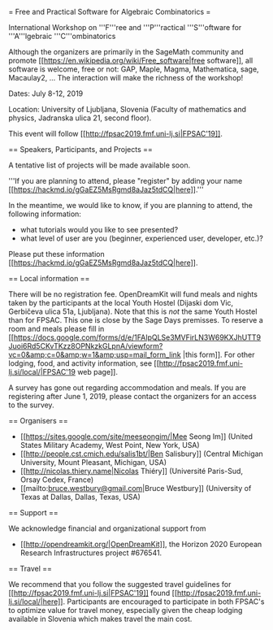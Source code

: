 = Free and Practical Software for Algebraic Combinatorics =

International Workshop on '''F'''ree and '''P'''ractical '''S'''oftware for '''A'''lgebraic '''C'''ombinatorics

Although the organizers are primarily in the SageMath community and promote [[https://en.wikipedia.org/wiki/Free_software|free software]], all software is welcome, free or not: GAP, Maple, Magma, Mathematica, sage, Macaulay2, ... The interaction will make the richness of the workshop!

Dates: July 8-12, 2019

Location: University of Ljubljana, Slovenia (Faculty of mathematics and physics, Jadranska ulica 21, second floor).

This event will follow [[http://fpsac2019.fmf.uni-lj.si|FPSAC'19]].

== Speakers, Participants, and Projects ==

A tentative list of projects will be made available soon.

'''If you are planning to attend, please "register" by adding your name [[https://hackmd.io/gGaEZ5MsRgmd8aJaz5tdCQ|here]].'''

In the meantime, we would like to know, if you are planning to attend, the following information:

  * what tutorials would you like to see presented?
  * what level of user are you (beginner, experienced user, developer, etc.)?

Please put these information [[https://hackmd.io/gGaEZ5MsRgmd8aJaz5tdCQ|here]].

== Local information ==

There will be no registration fee. OpenDreamKit will fund meals and nights taken by the participants at the local Youth Hostel (Dijaski dom Vic, Gerbičeva ulica 51a, Ljubljana). 
Note that this is *not* the same Youth Hostel than for FPSAC. This one is close by the Sage Days premisses. To reserve a room and meals please fill in [[https://docs.google.com/forms/d/e/1FAIpQLSe3MVFirLN3W69KXJhUTT9Juoi6Rd5CKvTKzz8OPNkzkGLpnA/viewform?vc=0&amp;c=0&amp;w=1&amp;usp=mail_form_link
|this form]]. For other lodging, food, and activity information, see [[http://fpsac2019.fmf.uni-lj.si/local/|FPSAC'19 web page]]. 

A survey has gone out regarding accommodation and meals. If you are registering after June 1, 2019, please contact the organizers for an access to the survey.

== Organisers ==

  * [[https://sites.google.com/site/meeseongim/|Mee Seong Im]] (United States Military Academy, West Point, New York, USA)
  * [[http://people.cst.cmich.edu/salis1bt/|Ben Salisbury]] (Central Michigan University, Mount Pleasant, Michigan, USA)
  * [[http://nicolas.thiery.name|Nicolas Thiéry]] (Université Paris-Sud, Orsay Cedex, France)
  * [[mailto:bruce.westbury@gmail.com|Bruce Westbury]] (University of Texas at Dallas, Dallas, Texas, USA)

== Support ==

We acknowledge financial and organizational support from

  * [[http://opendreamkit.org/|OpenDreamKit]], the Horizon 2020 European Research Infrastructures project #676541.

== Travel ==

We recommend that you follow the suggested travel guidelines for [[http://fpsac2019.fmf.uni-lj.si|FPSAC'19]] found [[http://fpsac2019.fmf.uni-lj.si/local/|here]].  Participants are encouraged to participate in both
FPSAC's to optimize value for travel money, especially given the cheap lodging available in Slovenia which makes travel the main cost. 
